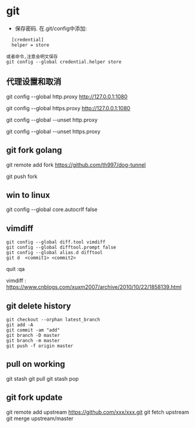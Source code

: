 # git

* 保存密码. 在.git/config中添加:
```
  [credential]
  helper = store

或者命令,注意会明文保存
git config --global credential.helper store
```

## 代理设置和取消
git config --global http.proxy http://127.0.0.1:1080

git config --global https.proxy http://127.0.0.1:1080

git config --global --unset http.proxy

git config --global --unset https.proxy

## git fork golang 
git remote add fork https://github.com/th997/dog-tunnel

git push fork

## win to linux
git config --global core.autocrlf false

## vimdiff
```
git config --global diff.tool vimdiff
git config --global difftool.prompt false
git config --global alias.d difftool
git d  <commit1> <commit2>
```
quit :qa

vimdiff : https://www.cnblogs.com/xuxm2007/archive/2010/10/22/1858139.html

## git delete history
```
git checkout --orphan latest_branch
git add -A
git commit -am "add"
git branch -D master
git branch -m master
git push -f origin master
```

## pull on working
git stash
git pull
git stash pop

## git fork update
git remote add upstream https://github.com/xxx/xxx.git
git fetch upstream
git merge upstream/master



